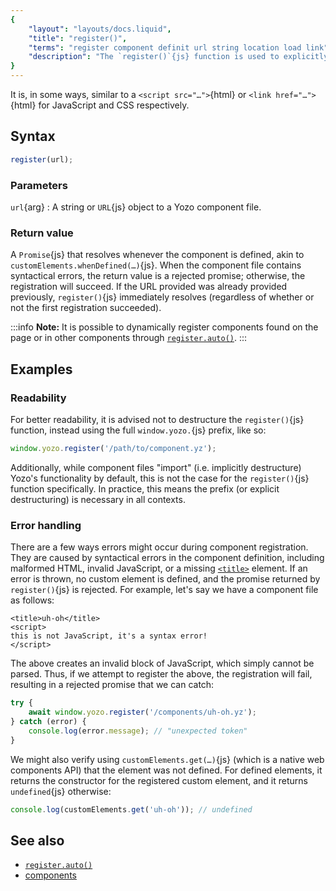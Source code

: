 ```yaml
---
{
	"layout": "layouts/docs.liquid",
	"title": "register()",
	"terms": "register component definit url string location load link",
	"description": "The `register()`{js} function is used to explicitly load Yozo component files by their URL."
}
---
```


It is, in some ways, similar to a `<script src="…">`{html} or `<link href="…">`{html} for JavaScript and CSS respectively.

## Syntax

```js
register(url);
```

### Parameters

`url`{arg}
: A string or `URL`{js} object to a Yozo component file.

### Return value

A `Promise`{js} that resolves whenever the component is defined, akin to `customElements.whenDefined(…)`{js}. When the component file contains syntactical errors, the return value is a rejected promise; otherwise, the registration will succeed. If the URL provided was already provided previously, `register()`{js} immediately resolves (regardless of whether or not the first registration succeeded).

:::info
**Note:** It is possible to dynamically register components found on the page or in other components through [`register.auto()`](/docs/register/auto/).
:::

## Examples

### Readability

For better readability, it is advised not to destructure the `register()`{js} function, instead using the full `window.yozo.`{js} prefix, like so:

```js
window.yozo.register('/path/to/component.yz');
```

Additionally, while component files "import" (i.e. implicitly destructure) Yozo's functionality by default, this is not the case for the `register()`{js} function specifically. In practice, this means the prefix (or explicit destructuring) is necessary in all contexts.

### Error handling

There are a few ways errors might occur during component registration. They are caused by syntactical errors in the component definition, including malformed HTML, invalid JavaScript, or a missing [`<title>`](/docs/components/title/) element. If an error is thrown, no custom element is defined, and the promise returned by `register()`{js} is rejected. For example, let's say we have a component file as follows:

```yz
<title>uh-oh</title>
<script>
this is not JavaScript, it's a syntax error!
</script>
```

The above creates an invalid block of JavaScript, which simply cannot be parsed. Thus, if we attempt to register the above, the registration will fail, resulting in a rejected promise that we can catch:

```js
try {
	await window.yozo.register('/components/uh-oh.yz');
} catch (error) {
	console.log(error.message); // "unexpected token"
}
```

We might also verify using `customElements.get(…)`{js} (which is a native web components API) that the element was not defined. For defined elements, it returns the constructor for the registered custom element, and it returns `undefined`{js} otherwise:

```js
console.log(customElements.get('uh-oh')); // undefined
```

## See also

- [`register.auto()`](/docs/register/auto/)
- [components](/docs/components/)
